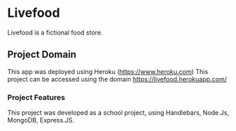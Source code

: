 # Livefood

Livefood is a fictional food store. 

## Project Domain

This app was deployed using Heroku (https://www.heroku.com)
This project can be accessed using the domain https://livefood.herokuapp.com/

### Project Features

This project was developed as a school project, using Handlebars, Node.Js, MongoDB, Express.JS.


